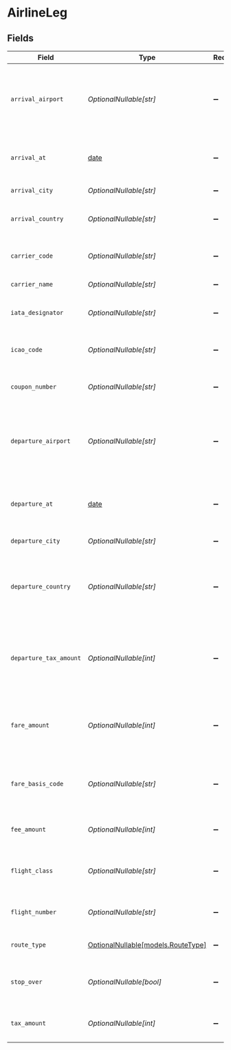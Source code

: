 # AirlineLeg


## Fields

| Field                                                                                  | Type                                                                                   | Required                                                                               | Description                                                                            | Example                                                                                |
| -------------------------------------------------------------------------------------- | -------------------------------------------------------------------------------------- | -------------------------------------------------------------------------------------- | -------------------------------------------------------------------------------------- | -------------------------------------------------------------------------------------- |
| `arrival_airport`                                                                      | *OptionalNullable[str]*                                                                | :heavy_minus_sign:                                                                     | Arrival airport code of leg. 3-letter ISO code according to IATA official directory.   | LAX                                                                                    |
| `arrival_at`                                                                           | [date](https://docs.python.org/3/library/datetime.html#date-objects)                   | :heavy_minus_sign:                                                                     | The date and time of travel in local time at the arrival airport.                      | 2013-07-16T19:23:00.000+00:00                                                          |
| `arrival_city`                                                                         | *OptionalNullable[str]*                                                                | :heavy_minus_sign:                                                                     | Arrival city name.                                                                     | Los Angeles                                                                            |
| `arrival_country`                                                                      | *OptionalNullable[str]*                                                                | :heavy_minus_sign:                                                                     | Arrival country code in ISO 3166 format.                                               | US                                                                                     |
| `carrier_code`                                                                         | *OptionalNullable[str]*                                                                | :heavy_minus_sign:                                                                     | 3 character airline code as set by IATA.                                               | 649                                                                                    |
| `carrier_name`                                                                         | *OptionalNullable[str]*                                                                | :heavy_minus_sign:                                                                     | Name of the airline.                                                                   | Air Transat A.T. Inc                                                                   |
| `iata_designator`                                                                      | *OptionalNullable[str]*                                                                | :heavy_minus_sign:                                                                     | Two-character IATA code of the airline.                                                | TS                                                                                     |
| `icao_code`                                                                            | *OptionalNullable[str]*                                                                | :heavy_minus_sign:                                                                     | Three-character ICAO code of the airline.                                              | TSC                                                                                    |
| `coupon_number`                                                                        | *OptionalNullable[str]*                                                                | :heavy_minus_sign:                                                                     | Coupon number associated with the leg.                                                 | 15885566                                                                               |
| `departure_airport`                                                                    | *OptionalNullable[str]*                                                                | :heavy_minus_sign:                                                                     | Departure airport code of leg. 3-letter ISO code according to IATA official directory. | LHR                                                                                    |
| `departure_at`                                                                         | [date](https://docs.python.org/3/library/datetime.html#date-objects)                   | :heavy_minus_sign:                                                                     | The date and time of travel in local time at the departure airport.                    | 2013-07-16T19:23:00.000+00:00                                                          |
| `departure_city`                                                                       | *OptionalNullable[str]*                                                                | :heavy_minus_sign:                                                                     | Departure city name.                                                                   | London                                                                                 |
| `departure_country`                                                                    | *OptionalNullable[str]*                                                                | :heavy_minus_sign:                                                                     | Departure airport code of leg. 3-letter ISO code according to IATA official directory. | GB                                                                                     |
| `departure_tax_amount`                                                                 | *OptionalNullable[int]*                                                                | :heavy_minus_sign:                                                                     | Departure tax amount charged by a country when a person is leaving the country.        | 1200                                                                                   |
| `fare_amount`                                                                          | *OptionalNullable[int]*                                                                | :heavy_minus_sign:                                                                     | Amount of the ticket, for current leg of the trip, excluding taxes and fees.           | 129900                                                                                 |
| `fare_basis_code`                                                                      | *OptionalNullable[str]*                                                                | :heavy_minus_sign:                                                                     | The alphanumeric code for the booking class of a ticket.                               | FY                                                                                     |
| `fee_amount`                                                                           | *OptionalNullable[int]*                                                                | :heavy_minus_sign:                                                                     | Fee amount for current leg of the trip.                                                | 1200                                                                                   |
| `flight_class`                                                                         | *OptionalNullable[str]*                                                                | :heavy_minus_sign:                                                                     | Indicates service class (first class, business class, etc.).                           | E                                                                                      |
| `flight_number`                                                                        | *OptionalNullable[str]*                                                                | :heavy_minus_sign:                                                                     | Unique identifier of the flight number.                                                | 101                                                                                    |
| `route_type`                                                                           | [OptionalNullable[models.RouteType]](../models/routetype.md)                           | :heavy_minus_sign:                                                                     | The route type of the flight.                                                          | round_trip                                                                             |
| `stop_over`                                                                            | *OptionalNullable[bool]*                                                               | :heavy_minus_sign:                                                                     | Indicates whether a stopover is allowed on this ticket.                                | false                                                                                  |
| `tax_amount`                                                                           | *OptionalNullable[int]*                                                                | :heavy_minus_sign:                                                                     | Amount of the taxes for current leg of the trip.                                       | 1200                                                                                   |